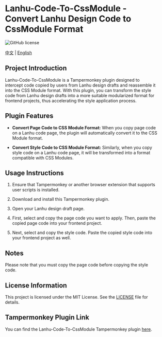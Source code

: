 # Lanhu-Code-To-CssModule - Convert Lanhu Design Code to CssModule Format

![GitHub license](https://img.shields.io/badge/license-MIT-blue.svg)

[中文](README.md) | [English](README_EN.md)

## Project Introduction

Lanhu-Code-To-CssModule is a Tampermonkey plugin designed to intercept code copied by users from Lanhu design drafts and reassemble it into the CSS Module format. With this plugin, you can transform the style code from Lanhu design drafts into a more suitable modularized format for frontend projects, thus accelerating the style application process.

## Plugin Features

- **Convert Page Code to CSS Module Format:** When you copy page code on a Lanhu code page, the plugin will automatically convert it to the CSS Module format.

- **Convert Style Code to CSS Module Format:** Similarly, when you copy style code on a Lanhu code page, it will be transformed into a format compatible with CSS Modules.

## Usage Instructions

1. Ensure that Tampermonkey or another browser extension that supports user scripts is installed.

2. Download and install this Tampermonkey plugin.

3. Open your Lanhu design draft page.

4. First, select and copy the page code you want to apply. Then, paste the copied page code into your frontend project.

5. Next, select and copy the style code. Paste the copied style code into your frontend project as well.

## Notes

Please note that you must copy the page code before copying the style code.

## License Information

This project is licensed under the MIT License. See the [LICENSE](LICENSE) file for details.

## Tampermonkey Plugin Link

You can find the Lanhu-Code-To-CssModule Tampermonkey plugin [here](https://greasyfork.org/zh-CN/scripts/472753-lanhu-codeto-cssmodule).
